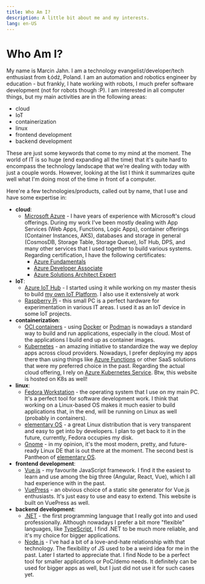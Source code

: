 ```yaml
---
title: Who Am I?
description: A little bit about me and my interests.
lang: en-US
---
```


# Who Am I?

My name is Marcin Jahn. I am a technology evangelist/developer/tech enthusiast
from Łódź, Poland. I am an automation and robotics engineer by education - but
frankly, I hate working with robots, I much prefer software development (not for
robots though :P). I am interested in all computer things, but my main
activities are in the following areas:

- cloud
- IoT
- containerization
- linux
- frontend development
- backend development

These are just some keywords that come to my mind at the moment. The world of
IT is so huge (end expanding all the time) that it's quite hard to encompass the
technology landscape that we're dealing with today with just a couple words.
However, looking at the list I think it summarizes quite well what I'm doing
most of the time in front of a computer.

Here're a few technologies/products, called out by name, that I use and have some expertise in:

- **cloud**:
  - [Microsoft Azure](https://azure.microsoft.com/en-us/) - I have years of
    experience with Microsoft's cloud offerings. During my work I've been mostly
    dealing with App Services (Web Apps, Functions, Logic Apps), container
    offerings (Container Instances, AKS), databases and storage in general
    (CosmosDB, Storage Table, Storage Queue), IoT Hub, DPS, and many other
    services that I used together to build various systems. Regarding
    certification, I have the following certificates:
      - [Azure
        Fundamentals](https://www.credly.com/badges/b848fcd6-4168-4c47-bd47-0bd3048cb3fc)
      - [Azure Developer
        Associate](https://www.credly.com/badges/4a6fd0b9-aad8-40cf-ba56-a0e741670c2a?source=linked_in_profile)
      - [Azure Solutions Architect
        Expert](https://www.credly.com/badges/7212a5f3-6fed-43b4-8957-b892d1129216)
- **IoT**:
  - [Azure IoT Hub](https://azure.microsoft.com/en-us/services/iot-hub/) - I
    started using it while working on my master thesis to build [my own IoT
    Platform](/projects/mjiot.md). I also use it extensively at work
  - [Raspberry Pi](https://www.raspberrypi.org/) - this small PC is a perfect
    hardware for experimentation in various IT areas. I used it as an IoT device
    in some IoT projects.
- **containerization**:
  - [OCI containers](https://opencontainers.org/about/overview/) - using
    [Docker](https://www.docker.com/) or [Podman](https://podman.io/) is
    nowadays a standard way to build and run applications, especially in the
    cloud. Most of the applications I build end up as container images.
  - [Kubernetes](https://kubernetes.io/) - an amazing initiative to standardize
    the way we deploy apps across cloud providers. Nowadays, I prefer deploying
    my apps there than using things like [Azure
    Functions](https://azure.microsoft.com/en-us/services/functions/) or other
    SaaS solutions that were my preferred choice in the past. Regarding the
    actual cloud offering, I rely on [Azure Kubernetes
    Service](https://azure.microsoft.com/en-us/services/kubernetes-service/).
    Btw, this website is hosted on K8s as well!
- **linux**:
  - [Fedora Workstation](https://getfedora.org/en/workstation/) - the operating
    system that I use on my main PC. It's a perfect tool for software
    development work. I think that working on a Linux-based OS makes it much
    easier to build applications that, in the end, will be running on Linux as
    well (probably in containers).
  - [elementary OS](https://elementary.io/) - a great Linux distribution that is
    very transparent and easy to get into by developers. I plan to get back to
    it in the future, currently, Fedora occupies my disk.
  - [Gnome](https://www.gnome.org/) - in my opinion, it's the most modern,
    pretty, and future-ready Linux DE that is out there at the moment. The second
    best is Pantheon of [elementary OS](https://elementary.io/).
- **frontend development**:
  - [Vue.js](https://vuejs.org/) - my favourite JavaScript framework. I find it
    the easiest to learn and use among the big three (Angular, React, Vue),
    which I all had experience with in the past.
  - [VuePress](https://vuepress.vuejs.org/) - an obvious choice of a static site
    generator for Vue.js enthusiasts. It's just easy to use and easy to extend.
    This website is built on VuePress as well.
- **backend development**:
  - [.NET](https://dotnet.microsoft.com/en-us/) - the first programming language
    that I really got into and used professionally. Although nowadays I prefer a
    bit more "flexible" languages, like
    [TypeScript](https://www.typescriptlang.org/), I find .NET to be much more
    reliable, and it's my choice for bigger applications.
  - [Node.js](https://nodejs.org/en/) - I've had a bit of a love-and-hate
    relationship with that technology. The flexibility of JS used to be a weird
    idea for me in the past. Later I started to appreciate that. I find Node to
    be a perfect tool for smaller applications or PoC/demo needs. It definitely
    can be used for bigger apps as well, but I just did not use it for such
    cases yet.

